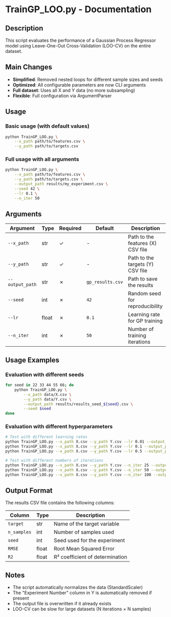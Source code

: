 # TrainGP_LOO.py - Documentation

## Description
This script evaluates the performance of a Gaussian Process Regressor model using Leave-One-Out Cross-Validation (LOO-CV) on the entire dataset.

## Main Changes
- **Simplified**: Removed nested loops for different sample sizes and seeds
- **Optimized**: All configurable parameters are now CLI arguments
- **Full dataset**: Uses all X and Y data (no more subsampling)
- **Flexible**: Full configuration via ArgumentParser

## Usage

### Basic usage (with default values)
```bash
python TrainGP_LOO.py \
    --x_path path/to/features.csv \
    --y_path path/to/targets.csv
```

### Full usage with all arguments
```bash
python TrainGP_LOO.py \
    --x_path path/to/features.csv \
    --y_path path/to/targets.csv \
    --output_path results/my_experiment.csv \
    --seed 42 \
    --lr 0.1 \
    --n_iter 50
```

## Arguments

| Argument | Type | Required | Default | Description |
|----------|------|----------|---------|-------------|
| `--x_path` | str | ✓ | - | Path to the features (X) CSV file |
| `--y_path` | str | ✓ | - | Path to the targets (Y) CSV file |
| `--output_path` | str | ✗ | `gp_results.csv` | Path to save the results |
| `--seed` | int | ✗ | `42` | Random seed for reproducibility |
| `--lr` | float | ✗ | `0.1` | Learning rate for GP training |
| `--n_iter` | int | ✗ | `50` | Number of training iterations |

## Usage Examples

### Evaluation with different seeds
```bash
for seed in 22 33 44 55 66; do
    python TrainGP_LOO.py \
        --x_path data/X.csv \
        --y_path data/Y.csv \
        --output_path results/results_seed_${seed}.csv \
        --seed $seed
done
```

### Evaluation with different hyperparameters
```bash
# Test with different learning rates
python TrainGP_LOO.py --x_path X.csv --y_path Y.csv --lr 0.01 --output_path results_lr001.csv
python TrainGP_LOO.py --x_path X.csv --y_path Y.csv --lr 0.1 --output_path results_lr01.csv
python TrainGP_LOO.py --x_path X.csv --y_path Y.csv --lr 0.5 --output_path results_lr05.csv

# Test with different numbers of iterations
python TrainGP_LOO.py --x_path X.csv --y_path Y.csv --n_iter 25 --output_path results_iter25.csv
python TrainGP_LOO.py --x_path X.csv --y_path Y.csv --n_iter 50 --output_path results_iter50.csv
python TrainGP_LOO.py --x_path X.csv --y_path Y.csv --n_iter 100 --output_path results_iter100.csv
```

## Output Format

The results CSV file contains the following columns:

| Column | Type | Description |
|--------|------|-------------|
| `target` | str | Name of the target variable |
| `n_samples` | int | Number of samples used |
| `seed` | int | Seed used for the experiment |
| `RMSE` | float | Root Mean Squared Error |
| `R2` | float | R² coefficient of determination |

## Notes
- The script automatically normalizes the data (StandardScaler)
- The "Experiment Number" column in Y is automatically removed if present
- The output file is overwritten if it already exists
- LOO-CV can be slow for large datasets (N iterations × N samples)
